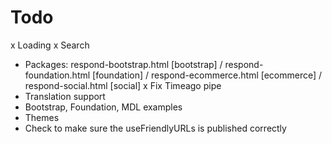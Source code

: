 # Todo
x Loading
x Search
- Packages: respond-bootstrap.html [bootstrap] / respond-foundation.html [foundation] / respond-ecommerce.html [ecommerce] / respond-social.html [social]
x Fix Timeago pipe
- Translation support
- Bootstrap, Foundation, MDL examples
- Themes
- Check to make sure the useFriendlyURLs is published correctly
